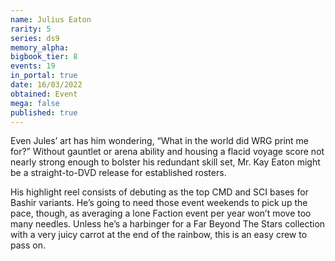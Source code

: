 ```yaml
---
name: Julius Eaton
rarity: 5
series: ds9
memory_alpha:
bigbook_tier: 8
events: 19
in_portal: true
date: 16/03/2022
obtained: Event
mega: false
published: true
---
```


Even Jules’ art has him wondering, “What in the world did WRG print me for?” Without gauntlet or arena ability and housing a flacid voyage score not nearly strong enough to bolster his redundant skill set, Mr. Kay Eaton might be a straight-to-DVD release for established rosters.

His highlight reel consists of debuting as the top CMD and SCI bases for Bashir variants. He’s going to need those event weekends to pick up the pace, though, as averaging a lone Faction event per year won’t move too many needles. Unless he’s a harbinger for a Far Beyond The Stars collection with a very juicy carrot at the end of the rainbow, this is an easy crew to pass on.
